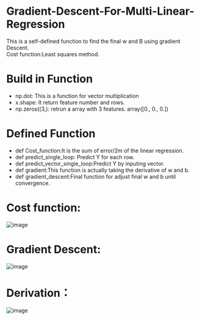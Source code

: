 # Gradient-Descent-For-Multi-Linear-Regression
This is a self-defined function to find the final w and B using gradient Descent. <br>
Cost function:Least squares method.
# Build in Function 
* np.dot: This is a function for vector multiplication
* x.shape: It return feature number and rows.
* np.zeros((3,): retrun a array with 3 features. array([0., 0., 0.])
# Defined Function
* def Cost_function:It is the sum of error/2m of the linear regression.
* def predict_single_loop: Predict Y for each row.
* def predict_vector_single_loop:Predict Y by inputing vector.
* def gradient:This function is actually taking the derivative of w and b.
* def gradient_descent:Final function for adjust final w and b until convergence.
# Cost function:
![image](https://user-images.githubusercontent.com/121896846/224187649-0089aee2-cd46-48be-85a2-f6c1e333cf65.png)


# Gradient Descent:
![image](https://user-images.githubusercontent.com/121896846/224187741-1aca181e-c574-4dcb-9dec-7e7363af9ecc.png)

# Derivation：
![image](https://user-images.githubusercontent.com/121896846/224187864-1f5e4fe3-ac0d-438f-9efe-2fd4d3c43ff7.png)

